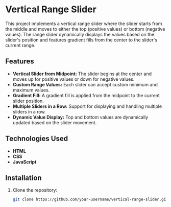 # Vertical Range Slider

This project implements a vertical range slider where the slider starts from the middle and moves to either the top (positive values) or bottom (negative values). The range slider dynamically displays the values based on the slider's position and features gradient fills from the center to the slider's current range.

## Features

- **Vertical Slider from Midpoint:** The slider begins at the center and moves up for positive values or down for negative values.
- **Custom Range Values:** Each slider can accept custom minimum and maximum values.
- **Gradient Fill:** A gradient fill is applied from the midpoint to the current slider position.
- **Multiple Sliders in a Row:** Support for displaying and handling multiple sliders in a row.
- **Dynamic Value Display:** Top and bottom values are dynamically updated based on the slider movement.

## Technologies Used

- **HTML**
- **CSS**
- **JavaScript**

## Installation

1. Clone the repository:
   ```bash
   git clone https://github.com/your-username/vertical-range-slider.git
